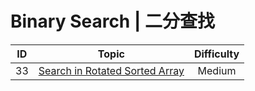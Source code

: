 ﻿# Binary Search | 二分查找

|ID|Topic|Difficulty|
|:-:|:-:|:-:|
|33|[Search in Rotated Sorted Array](https://github.com/Maxwell-L/Maxwell-LeetCode/edit/master/LeetCode/Binary%20Search/33_Search%20in%20Rotated%20Sorted%20Array.java)|Medium|
